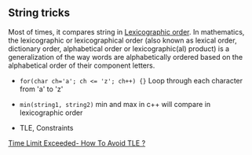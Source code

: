 ## String tricks

Most of times, it compares string in [Lexicographic order](https://en.wikipedia.org/wiki/Lexicographic_order#:~:text=In%20mathematics%2C%20the%20lexicographic%20or,order%20of%20their%20component%20letters.). In mathematics, the lexicographic or lexicographical order (also known as lexical order, dictionary order, alphabetical order or lexicographic(al) product) is a generalization of the way words are alphabetically ordered based on the alphabetical order of their component letters.

- `for(char ch='a'; ch <= 'z'; ch++) {}` Loop through each character from 'a' to 'z'

- `min(string1, string2)` min and max in c++ will compare in lexicographic order

- TLE, Constraints

[Time Limit Exceeded- How To Avoid TLE ?](https://youtu.be/S8V444xdNvM)
